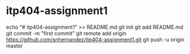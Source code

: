 # itp404-assignment1
echo "# itp404-assignment1" >> README.md
git init
git add README.md
git commit -m "first commit"
git remote add origin https://github.com/snhernandez/itp404-assignment1.git
git push -u origin master
